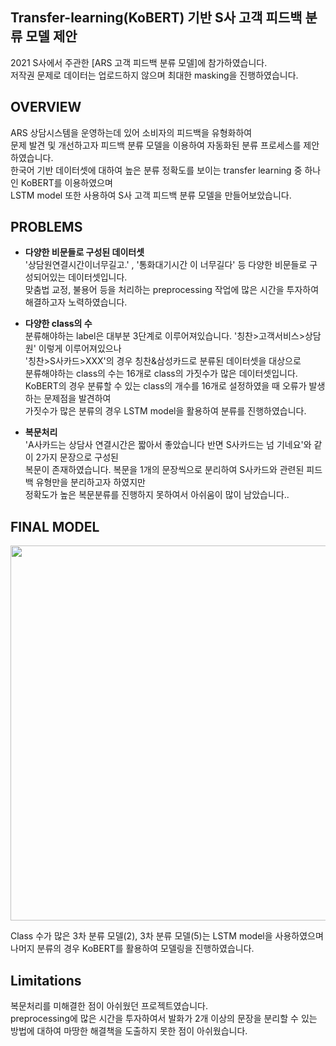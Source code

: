 Transfer-learning(KoBERT) 기반 S사 고객 피드백 분류 모델 제안
---
2021 S사에서 주관한 [ARS 고객 피드백 분류 모델]에 참가하였습니다.  
저작권 문제로 데이터는 업로드하지 않으며 최대한 masking을 진행하였습니다.    

OVERVIEW
---
ARS 상담시스템을 운영하는데 있어 소비자의 피드백을 유형화하여  
문제 발견 및 개선하고자 피드백 분류 모델을 이용하여 자동화된 분류 프로세스를 제안하였습니다.  
한국어 기반 데이터셋에 대하여 높은 분류 정확도를 보이는 transfer learning 중 하나인 KoBERT를 이용하였으며  
LSTM model 또한 사용하여 S사 고객 피드백 분류 모델을 만들어보았습니다.  

PROBLEMS
---
- **다양한 비문들로 구성된 데이터셋**  
'상담원연결시간이너무길고.' , '통화대기시간 이 너무길다' 등 다양한 비문들로 구성되어있는 데이터셋입니다.  
맞춤법 교정, 불용어 등을 처리하는 preprocessing 작업에 많은 시간을 투자하여 해결하고자 노력하였습니다.  

- **다양한 class의 수**  
분류해야하는 label은 대부분 3단계로 이루어져있습니다. '칭찬>고객서비스>상담원' 이렇게 이루어져있으나  
'칭찬>S사카드>XXX'의 경우 칭찬&삼성카드로 분류된 데이터셋을 대상으로  
분류해야하는 class의 수는 16개로 class의 가짓수가 많은 데이터셋입니다.  
KoBERT의 경우 분류할 수 있는 class의 개수를 16개로 설정하였을 때 오류가 발생하는 문제점을 발견하여  
가짓수가 많은 분류의 경우 LSTM model을 활용하여 분류를 진행하였습니다.  

- **복문처리**  
'A사카드는 상담사 연결시간은 짧아서 좋았습니다 반면 S사카드는 넘 기네요'와 같이 2가지 문장으로 구성된  
복문이 존재하였습니다. 복문을 1개의 문장씩으로 분리하여 S사카드와 관련된 피드백 유형만을 분리하고자 하였지만  
정확도가 높은 복문분류를 진행하지 못하여서 아쉬움이 많이 남았습니다..  

FINAL MODEL
---
<p align="center"><img src="https://user-images.githubusercontent.com/75806377/217184808-04f0c2c7-da75-45c7-aa3d-2224f899d427.png" height="600px" width="800px"></p>  

Class 수가 많은 3차 분류 모델(2), 3차 분류 모델(5)는 LSTM model을 사용하였으며  
나머지 분류의 경우 KoBERT를 활용하여 모델링을 진행하였습니다.

Limitations
---
복문처리를 미해결한 점이 아쉬웠던 프로젝트였습니다.  
preprocessing에 많은 시간을 투자하여서 발화가 2개 이상의 문장을 분리할 수 있는 방법에 대하여
마땅한 해결책을 도출하지 못한 점이 아쉬웠습니다.    

